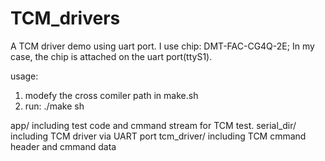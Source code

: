 # TCM_drivers
A TCM driver demo using uart port.
  I use chip: DMT-FAC-CG4Q-2E;
  In my case, the chip is attached on the uart port(ttyS1).

usage:
  1. modefy the cross comiler path in make.sh
  2. run: ./make sh
  
 app/ including test code and cmmand stream for TCM test. 
 serial_dir/ including TCM driver via UART port
 tcm_driver/ including TCM cmmand header and cmmand data
 
